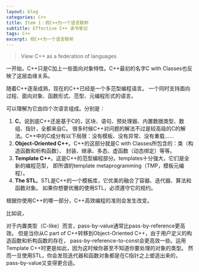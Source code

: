 ```yaml
---
layout: blog
categories: C++
title: Item 1：视C++为一个语言联邦
subtitle: Effective C++ 读书笔记
tags: C++
excerpt: 视C++为一个语言联邦
---
```


> View C++ as a federation of languages

一开始，C++只是C加上一些面向对象特性。C++最初的名字C with Classes也反映了这层血缘关系。

随着C++逐渐成熟，现在的C++已经是一个多范型编程语言。
一个同时支持面向过程、面向对象、函数形式、范型、元编程形式的语言。

可以理解为它由四个次语言组成。分别是：

1. **C**。说到底C++还是基于C的，区块、语句、预处理器、内置数据类型、数组、指针，全都来自C。
很多时候C++对问题的解法不过是较高级的C的解法。C++中的C成分有以下局限：没有模板、没有异常、没有重载......
2. **Object-Oriented C++**。C++的这部分就是C with Classes所包含的：类（构造函数和析构函数）、
封装、继承、多态、虚函数（动态绑定）等等。
3. **Template C++**。这是C++的范型编程部分。templates十分强大，它们是全新的编程范型，
即所谓的template metaprogramming（TMP，模板元编程）。
4. **The STL**。STL是C++的一个模板库，它优美的融合了容器、迭代器、算法和函数对象。 
如果你想要优雅的使用STL，必须遵守它的规约。

根据你使用C++的哪一部分，C++高效编程的准则会发生改变。

比如说，

对于内置类型（C-like）而言，pass-by-value通常比pass-by-reference更高效。
但是当你从C part of C++转移到Object-Oriented C++，由于用户定义的构造函数和析构函数的存在，
pass-by-reference-to-const会更高效一些。运用Template C++时更是如此，因为这时候你甚至不知道你要处理的对象的类型。
然而一旦使用STL，你会发现迭代器和函数对象都是在C指针之上塑造出来的，pass-by-value又变得更合适。
